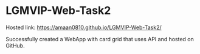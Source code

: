 # LGMVIP-Web-Task2

Hosted link: https://amaan0810.github.io/LGMVIP-Web-Task2/

Successfully created a WebApp with card grid that uses API and hosted on GitHub.

